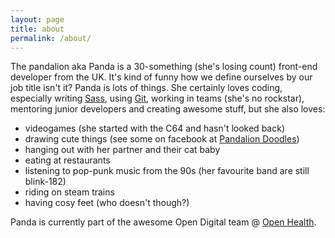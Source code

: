 ```yaml
---
layout: page
title: about
permalink: /about/
---
```


The pandalion aka Panda is a 30-something (she's losing count) front-end developer from the UK. It's kind of funny how we define ourselves by our job title isn't it? Panda is lots of things. She certainly loves coding, especially writing [Sass](http://sass-lang.com/), using [Git](https://git-scm.com/), working in teams (she's no rockstar), mentoring junior developers and creating awesome stuff, but she also loves:
- videogames (she started with the C64 and hasn't looked back)
- drawing cute things (see some on facebook at [Pandalion Doodles](https://www.facebook.com/pandaliondoodles/))
- hanging out with her partner and their cat baby
- eating at restaurants
- listening to pop-punk music from the 90s (her favourite band are still blink-182)
- riding on steam trains
- having cosy feet (who doesn't though?)

Panda is currently part of the awesome Open Digital team @ [Open Health](https://www.openhealth.co.uk/).
